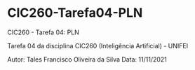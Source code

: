 # CIC260-Tarefa04-PLN
CIC260 - Tarefa 04: PLN

Tarefa 04 da disciplina CIC260 (Inteligência Artificial) - UNIFEI

Autor: Tales Francisco Oliveira da Silva
Data: 11/11/2021
